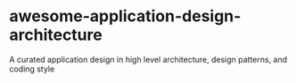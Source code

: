 # awesome-application-design-architecture
A curated application design in high level architecture, design patterns, and coding style

